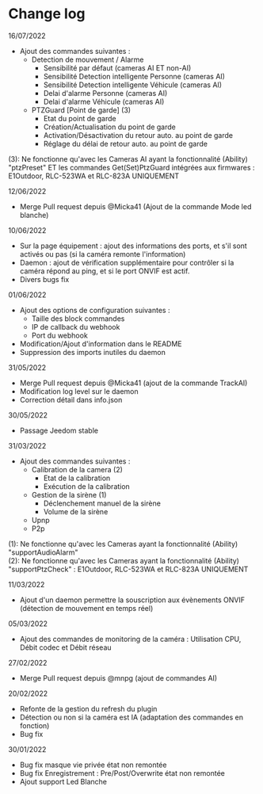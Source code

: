 # Change log

16/07/2022
- Ajout des commandes suivantes : 
  - Detection de mouvement / Alarme
    - Sensibilité par défaut (cameras AI ET non-AI)
    - Sensibilité Detection intelligente Personne (cameras AI)
    - Sensibilité Detection intelligente Véhicule (cameras AI)
    - Delai d'alarme Personne (cameras AI)
    - Delai d'alarme Véhicule (cameras AI)
  - PTZGuard [Point de garde] (3)
    - Etat du point de garde
    - Création/Actualisation du point de garde
    - Activation/Désactivation du retour auto. au point de garde
    - Réglage du délai de retour auto. au point de garde

(3): Ne fonctionne qu'avec les Cameras AI ayant la fonctionnalité (Ability) "ptzPreset" ET les commandes Get(Set)PtzGuard intégrées aux firmwares : E1Outdoor, RLC-523WA et RLC-823A UNIQUEMENT

12/06/2022
- Merge Pull request depuis @Micka41 (Ajout de la commande Mode led blanche)

10/06/2022
- Sur la page équipement : ajout des informations des ports, et s'il sont activés ou pas (si la caméra remonte l'information)
- Daemon : ajout de vérification supplémentaire pour contrôler si la caméra répond au ping, et si le port ONVIF est actif.
- Divers bugs fix

01/06/2022
- Ajout des options de configuration suivantes :
    - Taille des block commandes
    - IP de callback du webhook
    - Port du webhook
- Modification/Ajout d'information dans le README
- Suppression des imports inutiles du daemon

31/05/2022
- Merge Pull request depuis @Micka41 (ajout de la commande TrackAI)
- Modification log level sur le daemon
- Correction détail dans info.json

30/05/2022
- Passage Jeedom stable

31/03/2022
- Ajout des commandes suivantes :
  - Calibration de la camera (2)
    - Etat de la calibration
    - Exécution de la calibration
  - Gestion de la sirène (1)
    - Déclenchement manuel de la sirène
    - Volume de la sirène
  - Upnp
  - P2p 

(1): Ne fonctionne qu'avec les Cameras ayant la fonctionnalité (Ability) "supportAudioAlarm" \
(2): Ne fonctionne qu'avec les Cameras ayant la fonctionnalité (Ability) "supportPtzCheck" : E1Outdoor, RLC-523WA et RLC-823A UNIQUEMENT

11/03/2022
- Ajout d'un daemon permettre la souscription aux évènements ONVIF (détection de mouvement en temps réel)

05/03/2022
- Ajout des commandes de monitoring de la caméra : Utilisation CPU, Débit codec et Débit réseau

27/02/2022
- Merge Pull request depuis @mnpg (ajout de commandes AI)

20/02/2022
- Refonte de la gestion du refresh du plugin
- Détection ou non si la caméra est IA (adaptation des commandes en fonction)
- Bug fix

30/01/2022
- Bug fix masque vie privée état non remontée
- Bug fix Enregistrement : Pre/Post/Overwrite état non remontée
- Ajout support Led Blanche
